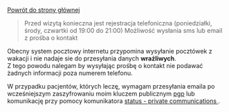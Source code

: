 <a href="https://gabinetpsychiatra.pl"> Powrót do strony głównej </a>

>Przed wizytą konieczna jest rejestracja telefoniczna 
>(poniedziałki, środy, czwartki od 19:00 do 21:00)
>Możliwość wysłania sms lub email z prośba o kontakt
<p>
Obecny system pocztowy internetu przypomina wysyłanie pocztówek z wakacji i nie nadaje sie do przesyłania danych <strong>wrażliwych</strong>.
<br>
Z tego powodu nalegam by wysyłając prośbę o kontakt nie podawać żadnych informacji poza numerem telefonu.
<p>
W przypadku pacjentów, których leczę, wymagam przesyłania emaila po wcześniejszym zaszyfrowaniu moim kluczem publicznym  <a href="https://gabinetpsychiatra.pl/pgp"> pgp</a> lub komunikację przy pomocy komunikatora <a href="https://status.im/"> status - private communications </a>.
